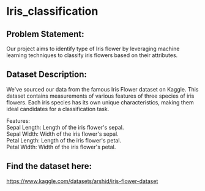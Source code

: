 # Iris_classification

## Problem Statement: <br>
Our project aims to identify type of Iris flower by leveraging machine learning techniques to classify iris flowers based on their attributes.

## Dataset Description: <br>
We've sourced our data from the famous Iris Flower dataset on Kaggle. This dataset contains measurements of various features of three species of iris flowers. Each iris species has its own unique characteristics, making them ideal candidates for a classification task.

Features:<br>
Sepal Length: Length of the iris flower's sepal.<br>
Sepal Width: Width of the iris flower's sepal.<br>
Petal Length: Length of the iris flower's petal.<br>
Petal Width: Width of the iris flower's petal.<br>

## Find the dataset here: <br>
https://www.kaggle.com/datasets/arshid/iris-flower-dataset
